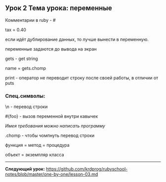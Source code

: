 ## Урок 2 Тема урока: переменные

Комментарии в ruby - #

tax = 0.40

если идёт дублирование данных, то лучше вынести в переменную.

переменные задаются до вывода на экран

gets - get string

name = gets.chomp

print - оператор не переводит строку после своей работы, в отличии от puts

### Спец.символы: 

\n - перевод строки

#{foo} - вызов переменной внутри кавычек

_Имея требования можно написать программу_

.chomp - чтобы чомпнуть перевод строки

функция = метод = процедура

объект = экземпляр класса

---
**Следующий урок:**  https://github.com/krdprog/rubyschool-notes/blob/master/one-by-one/lesson-03.md
